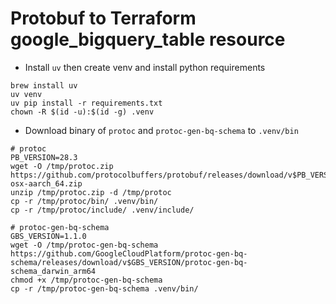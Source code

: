 # Protobuf to Terraform google_bigquery_table resource

- Install `uv` then create venv and install python requirements
```
brew install uv
uv venv
uv pip install -r requirements.txt
chown -R $(id -u):$(id -g) .venv
```

- Download binary of `protoc` and `protoc-gen-bq-schema` to `.venv/bin`
```
# protoc
PB_VERSION=28.3
wget -O /tmp/protoc.zip https://github.com/protocolbuffers/protobuf/releases/download/v$PB_VERSION/protoc-$PB_VERSION-osx-aarch_64.zip
unzip /tmp/protoc.zip -d /tmp/protoc
cp -r /tmp/protoc/bin/ .venv/bin/
cp -r /tmp/protoc/include/ .venv/include/

# protoc-gen-bq-schema
GBS_VERSION=1.1.0
wget -O /tmp/protoc-gen-bq-schema https://github.com/GoogleCloudPlatform/protoc-gen-bq-schema/releases/download/v$GBS_VERSION/protoc-gen-bq-schema_darwin_arm64
chmod +x /tmp/protoc-gen-bq-schema
cp -r /tmp/protoc-gen-bq-schema .venv/bin/
```
